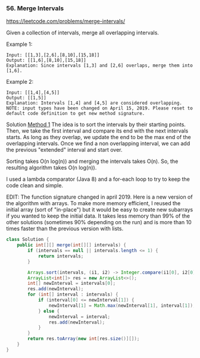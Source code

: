 ### 56. Merge Intervals
https://leetcode.com/problems/merge-intervals/

Given a collection of intervals, merge all overlapping intervals.

Example 1:
```
Input: [[1,3],[2,6],[8,10],[15,18]]
Output: [[1,6],[8,10],[15,18]]
Explanation: Since intervals [1,3] and [2,6] overlaps, merge them into [1,6].
```
Example 2:
```
Input: [[1,4],[4,5]]
Output: [[1,5]]
Explanation: Intervals [1,4] and [4,5] are considered overlapping.
NOTE: input types have been changed on April 15, 2019. Please reset to default code definition to get new method signature.
```

Solution
[Method 1](https://leetcode.com/problems/merge-intervals/discuss/21222/A-simple-Java-solution)
The idea is to sort the intervals by their starting points. Then, we take the first interval and compare its end with the next intervals starts. As long as they overlap, we update the end to be the max end of the overlapping intervals. Once we find a non overlapping interval, we can add the previous "extended" interval and start over.

Sorting takes O(n log(n)) and merging the intervals takes O(n). So, the resulting algorithm takes O(n log(n)).

I used a lambda comparator (Java 8) and a for-each loop to try to keep the code clean and simple.

EDIT: The function signature changed in april 2019.
Here is a new version of the algorithm with arrays. To make more memory efficient, I reused the initial array (sort of "in-place") but it would be easy to create new subarrays if you wanted to keep the initial data.
It takes less memory than 99% of the other solutions (sometimes 90% depending on the run) and is more than 10 times faster than the previous version with lists.
```java
class Solution {
    public int[][] merge(int[][] intervals) {
        if (intervals == null || intervals.length <= 1) {
            return intervals;
        }

        Arrays.sort(intervals, (i1, i2) -> Integer.compare(i1[0], i2[0]));
        ArrayList<int[]> res = new ArrayList<>();
        int[] newInterval = intervals[0];
        res.add(newInterval);
        for (int[] interval : intervals) {
            if (interval[0] <= newInterval[1]) {
                newInterval[1] = Math.max(newInterval[1], interval[1]);
            } else {
                newInterval = interval;
                res.add(newInterval);
            }
        }
        return res.toArray(new int[res.size()][]);
    }
}
```